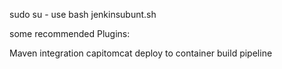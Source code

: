 sudo su -
use bash jenkinsubunt.sh



some recommended Plugins:

Maven integration
capitomcat
deploy to container
build pipeline

